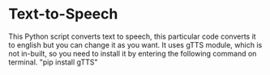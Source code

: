 # Text-to-Speech

This Python script converts text to speech, this particular code converts it to english but you can change it as you want.
It uses gTTS module, which is not in-built, so you need to install it by entering the following command on terminal.
"pip install gTTS"
